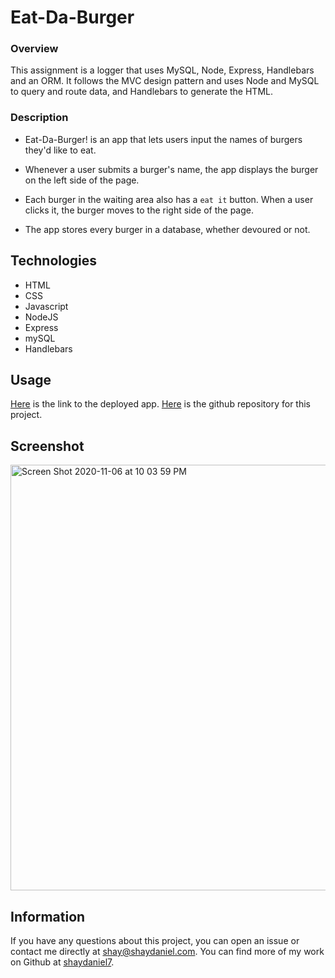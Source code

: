 # Eat-Da-Burger

### Overview

This assignment is a logger that uses MySQL, Node, Express, Handlebars and an ORM. It follows the MVC design pattern and uses Node and MySQL to query and route data, and Handlebars to generate the HTML.

### Description

* Eat-Da-Burger! is an app that lets users input the names of burgers they'd like to eat.

* Whenever a user submits a burger's name, the app displays the burger on the left side of the page.

* Each burger in the waiting area also has a `eat it` button. When a user clicks it, the burger moves to the right side of the page.

* The app stores every burger in a database, whether devoured or not.

## Technologies

* HTML
* CSS
* Javascript
* NodeJS
* Express
* mySQL
* Handlebars

## Usage

[Here](https://warm-woodland-61603.herokuapp.com/) is the link to the deployed app.  [Here](https://github.com/shaydaniel7/burger "Link to github repository") is the github repository for this project.

## Screenshot

<img width="681" alt="Screen Shot 2020-11-06 at 10 03 59 PM" src="https://user-images.githubusercontent.com/67557233/98433483-41fc0100-207c-11eb-99b5-6c4323bda505.png">

## Information

If you have any questions about this project, you can open an issue or contact me directly at shay@shaydaniel.com. You can find more of my work on Github at [shaydaniel7](https://github.com/shaydaniel7/).  

